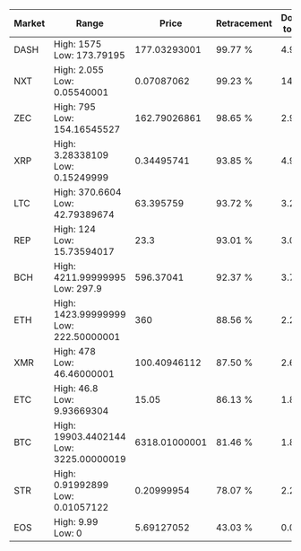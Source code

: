 | Market | Range | Price| Retracement | Doubles to 50% |
| --- | --- | --- | --- | --- |
| DASH | High: 1575<br />Low: 173.79195 | 177.03293001 | 99.77 % | 4.94 |
| NXT | High: 2.055<br />Low: 0.05540001 | 0.07087062 | 99.23 % | 14.89 |
| ZEC | High: 795<br />Low: 154.16545527 | 162.79026861 | 98.65 % | 2.92 |
| XRP | High: 3.28338109<br />Low: 0.15249999 | 0.34495741 | 93.85 % | 4.98 |
| LTC | High: 370.6604<br />Low: 42.79389674 | 63.395759 | 93.72 % | 3.26 |
| REP | High: 124<br />Low: 15.73594017 | 23.3 | 93.01 % | 3.00 |
| BCH | High: 4211.99999995<br />Low: 297.9 | 596.37041 | 92.37 % | 3.78 |
| ETH | High: 1423.99999999<br />Low: 222.50000001 | 360 | 88.56 % | 2.29 |
| XMR | High: 478<br />Low: 46.46000001 | 100.40946112 | 87.50 % | 2.61 |
| ETC | High: 46.8<br />Low: 9.93669304 | 15.05 | 86.13 % | 1.88 |
| BTC | High: 19903.4402144<br />Low: 3225.00000019 | 6318.01000001 | 81.46 % | 1.83 |
| STR | High: 0.91992899<br />Low: 0.01057122 | 0.20999954 | 78.07 % | 2.22 |
| EOS | High: 9.99<br />Low: 0 | 5.69127052 | 43.03 % | 0.00 |
